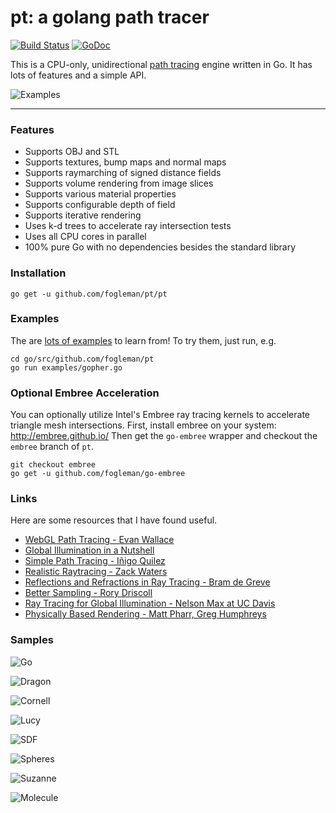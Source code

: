 # pt: a golang path tracer

[![Build Status](https://travis-ci.org/fogleman/pt.png?branch=master)](https://travis-ci.org/fogleman/pt) [![GoDoc](https://godoc.org/github.com/fogleman/pt/pt?status.svg)](https://godoc.org/github.com/fogleman/pt/pt)

This is a CPU-only, unidirectional [path tracing](http://en.wikipedia.org/wiki/Path_tracing) engine written in Go. It has lots of features and a simple API.

![Examples](http://i.imgur.com/BTaDLC3.png)

---

### Features

* Supports OBJ and STL
* Supports textures, bump maps and normal maps
* Supports raymarching of signed distance fields
* Supports volume rendering from image slices
* Supports various material properties
* Supports configurable depth of field
* Supports iterative rendering
* Uses k-d trees to accelerate ray intersection tests
* Uses all CPU cores in parallel
* 100% pure Go with no dependencies besides the standard library

### Installation

    go get -u github.com/fogleman/pt/pt

### Examples

The are [lots of examples](https://github.com/fogleman/pt/tree/master/examples) to learn from! To try them, just run, e.g.

    cd go/src/github.com/fogleman/pt
    go run examples/gopher.go

### Optional Embree Acceleration

You can optionally utilize Intel's Embree ray tracing kernels to accelerate triangle mesh intersections. First, install embree on your system: http://embree.github.io/ Then get the `go-embree` wrapper and checkout the `embree` branch of `pt`.

    git checkout embree
    go get -u github.com/fogleman/go-embree

### Links

Here are some resources that I have found useful.

* [WebGL Path Tracing - Evan Wallace](http://madebyevan.com/webgl-path-tracing/)
* [Global Illumination in a Nutshell](http://www.thepolygoners.com/tutorials/GIIntro/GIIntro.htm)
* [Simple Path Tracing - Iñigo Quilez](http://www.iquilezles.org/www/articles/simplepathtracing/simplepathtracing.htm)
* [Realistic Raytracing - Zack Waters](http://web.cs.wpi.edu/~emmanuel/courses/cs563/write_ups/zackw/realistic_raytracing.html)
* [Reflections and Refractions in Ray Tracing - Bram de Greve](http://graphics.stanford.edu/courses/cs148-10-summer/docs/2006--degreve--reflection_refraction.pdf)
* [Better Sampling - Rory Driscoll](http://www.rorydriscoll.com/2009/01/07/better-sampling/)
* [Ray Tracing for Global Illumination - Nelson Max at UC Davis](https://www.youtube.com/playlist?list=PLslgisHe5tBPckSYyKoU3jEA4bqiFmNBJ)
* [Physically Based Rendering - Matt Pharr, Greg Humphreys](http://www.amazon.com/Physically-Based-Rendering-Second-Edition/dp/0123750792)

### Samples

![Go](http://i.imgur.com/LMNUoaM.jpg)

![Dragon](https://www.michaelfogleman.com/static/gallery/out1000c.png)

![Cornell](https://www.michaelfogleman.com/static/gallery/853.png)

![Lucy](https://www.michaelfogleman.com/static/gallery/756b.png)

![SDF](https://www.michaelfogleman.com/static/gallery/470d.png)

![Spheres](https://www.michaelfogleman.com/static/gallery/dof.png)

![Suzanne](http://i.imgur.com/iw32US1.png)

![Molecule](https://www.michaelfogleman.com/static/gallery/600d.png)
